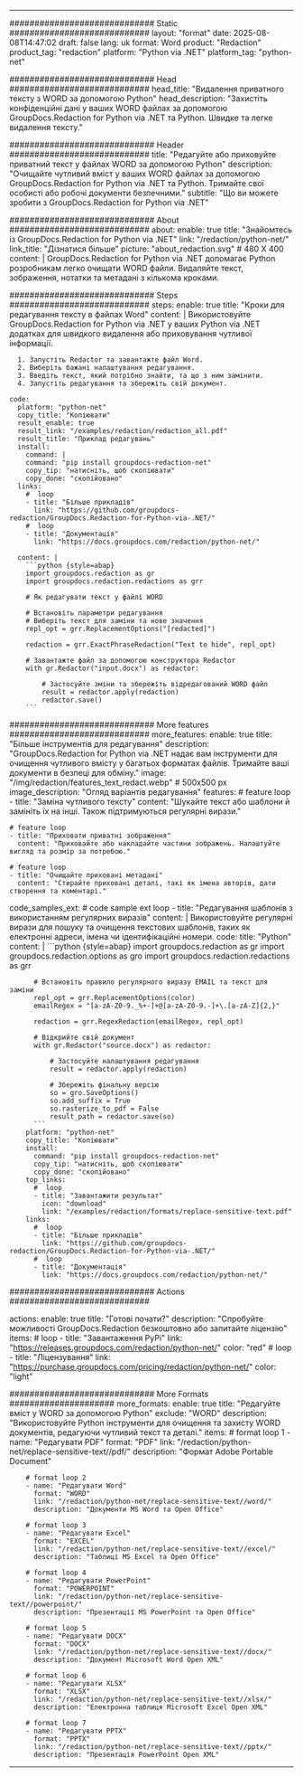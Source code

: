 
---
############################# Static ############################
layout: "format"
date:  2025-08-08T14:47:02
draft: false
lang: uk
format: Word
product: "Redaction"
product_tag: "redaction"
platform: "Python via .NET"
platform_tag: "python-net"

############################# Head ############################
head_title: "Видалення приватного тексту з WORD за допомогою Python"
head_description: "Захистіть конфіденційні дані у ваших WORD файлах за допомогою GroupDocs.Redaction for Python via .NET та Python. Швидке та легке видалення тексту."

############################# Header ############################
title: "Редагуйте або приховуйте приватний текст у файлах WORD за допомогою Python" 
description: "Очищайте чутливий вміст у ваших WORD файлах за допомогою GroupDocs.Redaction for Python via .NET та Python. Тримайте свої особисті або робочі документи безпечними."
subtitle: "Що ви можете зробити з GroupDocs.Redaction for Python via .NET" 

############################# About ############################
about:
    enable: true
    title: "Знайомтесь із GroupDocs.Redaction for Python via .NET"
    link: "/redaction/python-net/"
    link_title: "Дізнатися більше"
    picture: "about_redaction.svg" # 480 X 400
    content: |
       GroupDocs.Redaction for Python via .NET допомагає Python розробникам легко очищати WORD файли. Видаляйте текст, зображення, нотатки та метадані з кількома кроками.

############################# Steps ############################
steps:
    enable: true
    title: "Кроки для редагування тексту в файлах Word"
    content: |
      Використовуйте GroupDocs.Redaction for Python via .NET у ваших Python via .NET додатках для швидкого видалення або приховування чутливої інформації.
      
      1. Запустіть Redactor та завантажте файл Word.
      2. Виберіть бажані налаштування редагування.
      3. Введіть текст, який потрібно знайти, та що з ним замінити.
      4. Запустіть редагування та збережіть свій документ.
   
    code:
      platform: "python-net"
      copy_title: "Копіювати"
      result_enable: true
      result_link: "/examples/redaction/redaction_all.pdf"
      result_title: "Приклад редагувань"
      install:
        command: |
        command: "pip install groupdocs-redaction-net"
        copy_tip: "натисніть, щоб скопіювати"
        copy_done: "скопійовано"
      links:
        #  loop
        - title: "Більше прикладів"
          link: "https://github.com/groupdocs-redaction/GroupDocs.Redaction-for-Python-via-.NET/"
        #  loop
        - title: "Документація"
          link: "https://docs.groupdocs.com/redaction/python-net/"
          
      content: |
        ```python {style=abap}
        import groupdocs.redaction as gr
        import groupdocs.redaction.redactions as grr

        # Як редагувати текст у файлі WORD

        # Встановіть параметри редагування
        # Виберіть текст для заміни та нове значення
        repl_opt = grr.ReplacementOptions("[redacted]")
                
        redaction = grr.ExactPhraseRedaction("Text to hide", repl_opt)

        # Завантажте файл за допомогою конструктора Redactor
        with gr.Redactor("input.docx") as redactor:

            # Застосуйте зміни та збережіть відредагований WORD файл
            result = redactor.apply(redaction)
            redactor.save()
        ```            


############################# More features ############################
more_features:
  enable: true
  title: "Більше інструментів для редагування"
  description: "GroupDocs.Redaction for Python via .NET надає вам інструменти для очищення чутливого вмісту у багатьох форматах файлів. Тримайте ваші документи в безпеці для обміну."
  image: "/img/redaction/features_text_redact.webp" # 500x500 px
  image_description: "Огляд варіантів редагування"
  features:
    # feature loop
    - title: "Заміна чутливого тексту"
      content: "Шукайте текст або шаблони й замініть їх на інші. Також підтримуються регулярні вирази."

    # feature loop
    - title: "Приховати приватні зображення"
      content: "Приховайте або накладайте частини зображень. Налаштуйте вигляд та розмір за потребою."

    # feature loop
    - title: "Очищайте приховані метадані"
      content: "Стирайте приховані деталі, такі як імена авторів, дати створення та коментарі."
      
  code_samples_ext:
    # code sample ext loop
    - title: "Редагування шаблонів з використанням регулярних виразів"
      content: |
        Використовуйте регулярні вирази для пошуку та очищення текстових шаблонів, таких як електронні адреси, імена чи ідентифікаційні номери.
      code:
        title: "Python"
        content: |
          ```python {style=abap}
          import groupdocs.redaction as gr
          import groupdocs.redaction.options as gro
          import groupdocs.redaction.redactions as grr

          # Встановіть правило регулярного виразу EMAIL та текст для заміни
          repl_opt = grr.ReplacementOptions(color)
          emailRegex = "[a-zA-Z0-9._%+-]+@[a-zA-Z0-9.-]+\.[a-zA-Z]{2,}"

          redaction = grr.RegexRedaction(emailRegex, repl_opt)

          # Відкрийте свій документ
          with gr.Redactor("source.docx") as redactor:

              # Застосуйте налаштування редагування
              result = redactor.apply(redaction)

              # Збережіть фінальну версію
              so = gro.SaveOptions()
              so.add_suffix = True
              so.rasterize_to_pdf = False
              result_path = redactor.save(so)
          ```
        platform: "python-net"
        copy_title: "Копіювати"
        install:
          command: "pip install groupdocs-redaction-net"
          copy_tip: "натисніть, щоб скопіювати"
          copy_done: "скопійовано"
        top_links:
          #  loop
          - title: "Завантажити результат"
            icon: "download"
            link: "/examples/redaction/formats/replace-sensitive-text.pdf"
        links:
          #  loop
          - title: "Більше прикладів"
            link: "https://github.com/groupdocs-redaction/GroupDocs.Redaction-for-Python-via-.NET/"
          #  loop
          - title: "Документація"
            link: "https://docs.groupdocs.com/redaction/python-net/"


############################# Actions ############################

actions:
  enable: true
  title: "Готові почати?"
  description: "Спробуйте можливості GroupDocs.Redaction безкоштовно або запитайте ліцензію"
  items:
    #  loop
    - title: "Завантаження PyPi"
      link: "https://releases.groupdocs.com/redaction/python-net/"
      color: "red"
        #  loop
    - title: "Ліцензування"
      link: "https://purchase.groupdocs.com/pricing/redaction/python-net/"
      color: "light"


############################# More Formats #####################
more_formats:
    enable: true
    title: "Редагуйте вміст у WORD за допомогою Python"
    exclude: "WORD"
    description: "Використовуйте Python інструменти для очищення та захисту WORD документів, редагуючи чутливий текст та деталі."
    items: 
        # format loop 1
        - name: "Редагувати PDF"
          format: "PDF"
          link: "/redaction/python-net/replace-sensitive-text//pdf/"
          description: "Формат Adobe Portable Document"

        # format loop 2
        - name: "Редагувати Word"
          format: "WORD"
          link: "/redaction/python-net/replace-sensitive-text//word/"
          description: "Документи MS Word та Open Office"
          
        # format loop 3
        - name: "Редагувати Excel"
          format: "EXCEL"
          link: "/redaction/python-net/replace-sensitive-text//excel/"
          description: "Таблиці MS Excel та Open Office"

        # format loop 4
        - name: "Редагувати PowerPoint"
          format: "POWERPOINT"
          link: "/redaction/python-net/replace-sensitive-text//powerpoint/"
          description: "Презентації MS PowerPoint та Open Office"

        # format loop 5
        - name: "Редагувати DOCX"
          format: "DOCX"
          link: "/redaction/python-net/replace-sensitive-text//docx/"
          description: "Документ Microsoft Word Open XML"
          
        # format loop 6
        - name: "Редагувати XLSX"
          format: "XLSX"
          link: "/redaction/python-net/replace-sensitive-text//xlsx/"
          description: "Електронна таблиця Microsoft Excel Open XML"
          
        # format loop 7
        - name: "Редагувати PPTX"
          format: "PPTX"
          link: "/redaction/python-net/replace-sensitive-text//pptx/"
          description: "Презентація PowerPoint Open XML"


---